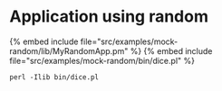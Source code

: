 # Application using random


{% embed include file="src/examples/mock-random/lib/MyRandomApp.pm" %}
{% embed include file="src/examples/mock-random/bin/dice.pl" %}

```
perl -Ilib bin/dice.pl
```


